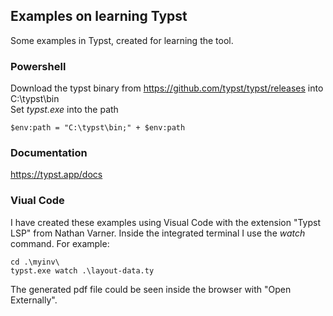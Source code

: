 ## Examples on learning Typst
Some examples in Typst, created for learning the tool.

### Powershell
Download the typst binary from https://github.com/typst/typst/releases into C:\typst\bin  
Set _typst.exe_ into the path

    $env:path = "C:\typst\bin;" + $env:path

### Documentation
https://typst.app/docs

### Viual Code
I have created these examples using Visual Code with the extension "Typst LSP" from Nathan Varner.
Inside the integrated terminal I use the _watch_ command. For example:

    cd .\myinv\
    typst.exe watch .\layout-data.ty
The generated pdf file could be seen inside the browser with "Open Externally".